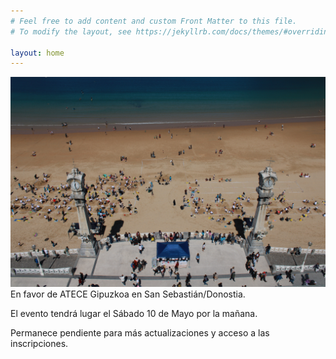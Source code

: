 ```yaml
---
# Feel free to add content and custom Front Matter to this file.
# To modify the layout, see https://jekyllrb.com/docs/themes/#overriding-theme-defaults

layout: home
---
```

![image](./media/banner.JPG)
En favor de ATECE Gipuzkoa en San Sebastián/Donostia.

El evento tendrá lugar el Sábado 10 de Mayo por la mañana.

Permanece pendiente para más actualizaciones y acceso a las
inscripciones.
